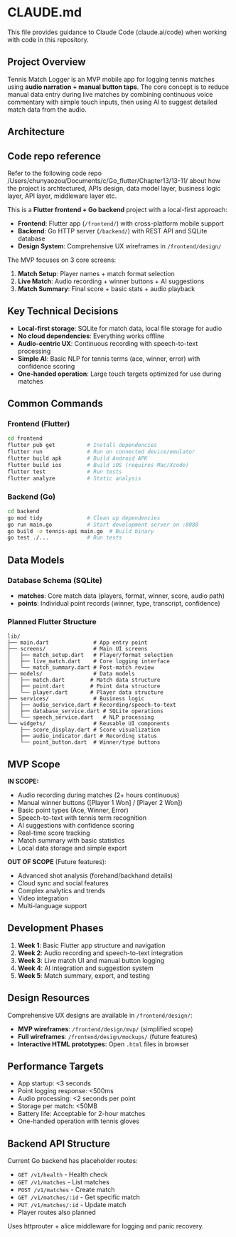 # CLAUDE.md

This file provides guidance to Claude Code (claude.ai/code) when working with code in this repository.

## Project Overview

Tennis Match Logger is an MVP mobile app for logging tennis matches using **audio narration + manual button taps**. The core concept is to reduce manual data entry during live matches by combining continuous voice commentary with simple touch inputs, then using AI to suggest detailed match data from the audio.

## Architecture

## Code repo reference
Refer to the following code repo /Users/chunyaozou/Documents/c/Go_flutter/Chapter13/13-11/ about how the project is archtectured, APIs design, data model layer, business logic layer, API layer, middleware layer etc.

This is a **Flutter frontend + Go backend** project with a local-first approach:

- **Frontend**: Flutter app (`/frontend/`) with cross-platform mobile support
- **Backend**: Go HTTP server (`/backend/`) with REST API and SQLite database  
- **Design System**: Comprehensive UX wireframes in `/frontend/design/`

The MVP focuses on 3 core screens:
1. **Match Setup**: Player names + match format selection
2. **Live Match**: Audio recording + winner buttons + AI suggestions  
3. **Match Summary**: Final score + basic stats + audio playback



## Key Technical Decisions

- **Local-first storage**: SQLite for match data, local file storage for audio
- **No cloud dependencies**: Everything works offline 
- **Audio-centric UX**: Continuous recording with speech-to-text processing
- **Simple AI**: Basic NLP for tennis terms (ace, winner, error) with confidence scoring
- **One-handed operation**: Large touch targets optimized for use during matches

## Common Commands

### Frontend (Flutter)
```bash
cd frontend
flutter pub get          # Install dependencies
flutter run              # Run on connected device/emulator
flutter build apk        # Build Android APK
flutter build ios        # Build iOS (requires Mac/Xcode)
flutter test             # Run tests
flutter analyze          # Static analysis
```

### Backend (Go)
```bash
cd backend
go mod tidy              # Clean up dependencies  
go run main.go           # Start development server on :8080
go build -o tennis-api main.go  # Build binary
go test ./...            # Run tests
```

## Data Models

### Database Schema (SQLite)
- **matches**: Core match data (players, format, winner, score, audio path)
- **points**: Individual point records (winner, type, transcript, confidence)

### Planned Flutter Structure
```
lib/
├── main.dart              # App entry point
├── screens/               # Main UI screens
│   ├── match_setup.dart   # Player/format selection
│   ├── live_match.dart    # Core logging interface  
│   └── match_summary.dart # Post-match review
├── models/                # Data models
│   ├── match.dart        # Match data structure
│   ├── point.dart        # Point data structure
│   └── player.dart       # Player data structure  
├── services/              # Business logic
│   ├── audio_service.dart # Recording/speech-to-text
│   ├── database_service.dart # SQLite operations
│   └── speech_service.dart   # NLP processing
└── widgets/               # Reusable UI components
    ├── score_display.dart # Score visualization
    ├── audio_indicator.dart # Recording status
    └── point_button.dart  # Winner/type buttons
```

## MVP Scope

**IN SCOPE:**
- Audio recording during matches (2+ hours continuous)
- Manual winner buttons ([Player 1 Won] / [Player 2 Won])  
- Basic point types (Ace, Winner, Error)
- Speech-to-text with tennis term recognition
- AI suggestions with confidence scoring
- Real-time score tracking
- Match summary with basic statistics
- Local data storage and simple export

**OUT OF SCOPE** (Future features):
- Advanced shot analysis (forehand/backhand details)
- Cloud sync and social features  
- Complex analytics and trends
- Video integration
- Multi-language support

## Development Phases

1. **Week 1**: Basic Flutter app structure and navigation
2. **Week 2**: Audio recording and speech-to-text integration  
3. **Week 3**: Live match UI and manual button logging
4. **Week 4**: AI integration and suggestion system
5. **Week 5**: Match summary, export, and testing

## Design Resources

Comprehensive UX designs are available in `/frontend/design/`:
- **MVP wireframes**: `/frontend/design/mvp/` (simplified scope)
- **Full wireframes**: `/frontend/design/mockups/` (future features)
- **Interactive HTML prototypes**: Open `.html` files in browser

## Performance Targets

- App startup: <3 seconds
- Point logging response: <500ms  
- Audio processing: <2 seconds per point
- Storage per match: <50MB
- Battery life: Acceptable for 2-hour matches
- One-handed operation with tennis gloves

## Backend API Structure

Current Go backend has placeholder routes:
- `GET /v1/health` - Health check
- `GET /v1/matches` - List matches  
- `POST /v1/matches` - Create match
- `GET /v1/matches/:id` - Get specific match
- `PUT /v1/matches/:id` - Update match
- Player routes also planned

Uses httprouter + alice middleware for logging and panic recovery.


